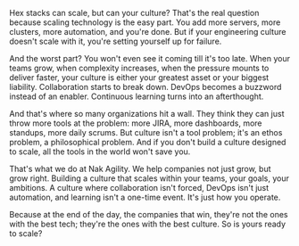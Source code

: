 Hex stacks can scale, but can your culture? That's the real question because scaling technology is the easy part. You add more servers, more clusters, more automation, and you're done. But if your engineering culture doesn't scale with it, you're setting yourself up for failure. 

And the worst part? You won't even see it coming till it's too late. When your teams grow, when complexity increases, when the pressure mounts to deliver faster, your culture is either your greatest asset or your biggest liability. Collaboration starts to break down. DevOps becomes a buzzword instead of an enabler. Continuous learning turns into an afterthought. 

And that's where so many organizations hit a wall. They think they can just throw more tools at the problem: more JIRA, more dashboards, more standups, more daily scrums. But culture isn't a tool problem; it's an ethos problem, a philosophical problem. And if you don't build a culture designed to scale, all the tools in the world won't save you. 

That's what we do at Nak Agility. We help companies not just grow, but grow right. Building a culture that scales within your teams, your goals, your ambitions. A culture where collaboration isn't forced, DevOps isn't just automation, and learning isn't a one-time event. It's just how you operate. 

Because at the end of the day, the companies that win, they're not the ones with the best tech; they're the ones with the best culture. So is yours ready to scale?